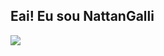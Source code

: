 ## Eai! Eu sou NattanGalli

<picture>
  <source
    srcset="https://github-readme-stats.vercel.app/api?username=NattanGalli&show_icons=true&theme=dark"
    media="(prefers-color-scheme: dark)"
  />
  <source
    srcset="https://github-readme-stats.vercel.app/api?username=anuraghazra&show_icons=true"
    media="(prefers-color-scheme: Dark), (prefers-color-scheme: no-preference)"
  />
  <img src="https://github-readme-stats.vercel.app/api?username=NattanGalli&show_icons=true" />
</picture>
